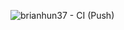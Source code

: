 ![brianhun37 - CI (Push)](https://github.com/brianhun37/externalhost-source/workflows/brianhun37%20-%20CI%20(Push)/badge.svg?branch=master)
